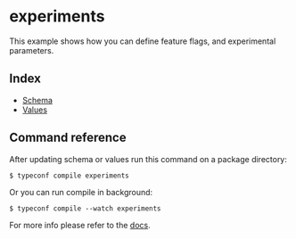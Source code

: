 # experiments

This example shows how you can define feature flags, and experimental parameters.

## Index

- [Schema](src/main.tsp)
- [Values](src/values.config.ts)

## Command reference

After updating schema or values run this command on a package directory:

```
$ typeconf compile experiments
```

Or you can run compile in background:

```
$ typeconf compile --watch experiments
```

For more info please refer to the [docs](https://docs.typeconf.dev).
